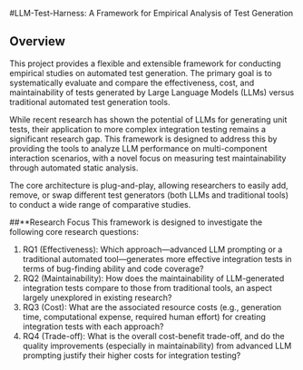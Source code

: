 #LLM-Test-Harness: A Framework for Empirical Analysis of Test Generation

## Overview
This project provides a flexible and extensible framework for conducting empirical studies on automated test generation. The primary goal is to systematically evaluate and compare the effectiveness, cost, and maintainability of tests generated by Large Language Models (LLMs) versus traditional automated test generation tools.

While recent research has shown the potential of LLMs for generating unit tests, their application to more complex integration testing remains a significant research gap. This framework is designed to address this by providing the tools to analyze LLM performance on multi-component interaction scenarios, with a novel focus on measuring test maintainability through automated static analysis.

The core architecture is plug-and-play, allowing researchers to easily add, remove, or swap different test generators (both LLMs and traditional tools) to conduct a wide range of comparative studies.

##**Research Focus
This framework is designed to investigate the following core research questions:
1. RQ1 (Effectiveness): Which approach—advanced LLM prompting or a traditional automated tool—generates more effective integration tests in terms of bug-finding ability and code coverage?
2. RQ2 (Maintainability): How does the maintainability of LLM-generated integration tests compare to those from traditional tools, an aspect largely unexplored in existing research?
3. RQ3 (Cost): What are the associated resource costs (e.g., generation time, computational expense, required human effort) for creating integration tests with each approach?
4. RQ4 (Trade-off): What is the overall cost-benefit trade-off, and do the quality improvements (especially in maintainability) from advanced LLM prompting justify their higher costs for integration testing?